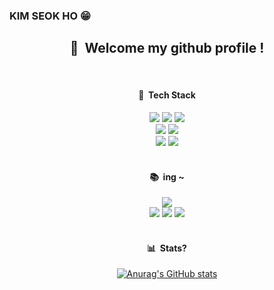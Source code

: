 ### KIM SEOK HO 😁

<!--
**seokho7/seokho7** is a ✨ _special_ ✨ repository because its `README.md` (this file) appears on your GitHub profile.

Here are some ideas to get you started:

- 🔭 I’m currently working on ...
- 🌱 I’m currently learning ...
- 👯 I’m looking to collaborate on ...
- 🤔 I’m looking for help with ...
- 💬 Ask me about ...
- 📫 How to reach me: ...
- 😄 Pronouns: ...
- ⚡ Fun fact: ...
-->

<div align="center"> 

##  :wave:&nbsp; Welcome my github profile !
<br/>

####  :book:&nbsp; Tech Stack 

<img src="https://img.shields.io/badge/Node.js-339933?style=for-the-badge&logo=Node.js&logoColor=white">
<img src="https://img.shields.io/badge/JavaScript-F7DF1E?style=for-the-badge&logo=JavaScript&logoColor=white">
<img src="https://img.shields.io/badge/TypeScript-2E6FB5?style=for-the-badge&logo=TypeScript&logoColor=white">

<br/>
<img src="https://img.shields.io/badge/HTML5-E34F26?style=for-the-badge&logo=HTML5&logoColor=white">
<img src="https://img.shields.io/badge/CSS3-1572B6?style=for-the-badge&logo=CSS3&logoColor=white">
<br/>
<img src="https://img.shields.io/badge/github-4c4c4c?style=for-the-badge&logo=github&logoColor=#181717">
<img src="https://img.shields.io/badge/VSCode-007ACC?style=for-the-badge&logo=VisualStudioCode&logoColor=white">
<br/>
<br/>
 
####  :books:&nbsp; ing ~ 
<img src="https://img.shields.io/badge/nestjs-%23E0234E.svg?style=for-the-badge&logo=nestjs&logoColor=white">
<br/>
<img src="https://img.shields.io/badge/mysql-4479A1?style=for-the-badge&logo=mysql&logoColor=white">
<img src="https://img.shields.io/badge/MongoDB-%234ea94b.svg?style=for-the-badge&logo=mongodb&logoColor=white">
<img src="https://img.shields.io/badge/redis-%23DD0031.svg?style=for-the-badge&logo=redis&logoColor=white">
 
<br/>
<br/>
 
####  :bar_chart:&nbsp; Stats?
[![Anurag's GitHub stats](https://github-readme-stats.vercel.app/api?username=seokho7&theme=dark&show_icons=true)](https://github.com/anuraghazra/github-readme-stats)
